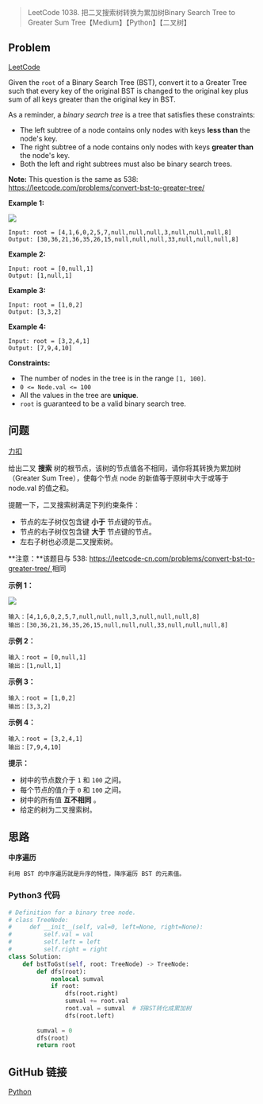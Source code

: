 > LeetCode 1038. 把二叉搜索树转换为累加树Binary Search Tree to Greater Sum Tree【Medium】【Python】【二叉树】

## Problem

[LeetCode](https://leetcode.com/problems/binary-search-tree-to-greater-sum-tree/)

Given the `root` of a Binary Search Tree (BST), convert it to a Greater Tree such that every key of the original BST is changed to the original key plus sum of all keys greater than the original key in BST.

As a reminder, a *binary search tree* is a tree that satisfies these constraints:

- The left subtree of a node contains only nodes with keys **less than** the node's key.
- The right subtree of a node contains only nodes with keys **greater than** the node's key.
- Both the left and right subtrees must also be binary search trees.

**Note:** This question is the same as 538: https://leetcode.com/problems/convert-bst-to-greater-tree/

**Example 1:**

![](https://cdn.jsdelivr.net/gh/Wonz5130/My-Private-ImgHost/img/tree.png)

```
Input: root = [4,1,6,0,2,5,7,null,null,null,3,null,null,null,8]
Output: [30,36,21,36,35,26,15,null,null,null,33,null,null,null,8]
```

**Example 2:**

```
Input: root = [0,null,1]
Output: [1,null,1]
```

**Example 3:**

```
Input: root = [1,0,2]
Output: [3,3,2]
```

**Example 4:**

```
Input: root = [3,2,4,1]
Output: [7,9,4,10]
```

**Constraints:**

- The number of nodes in the tree is in the range `[1, 100]`.
- `0 <= Node.val <= 100`
- All the values in the tree are **unique**.
- `root` is guaranteed to be a valid binary search tree.

## 问题

[力扣](https://leetcode-cn.com/problems/binary-search-tree-to-greater-sum-tree/)

给出二叉 **搜索** 树的根节点，该树的节点值各不相同，请你将其转换为累加树（Greater Sum Tree），使每个节点 node 的新值等于原树中大于或等于 node.val 的值之和。

提醒一下，二叉搜索树满足下列约束条件：

- 节点的左子树仅包含键 **小于** 节点键的节点。
- 节点的右子树仅包含键 **大于** 节点键的节点。
- 左右子树也必须是二叉搜索树。

**注意：**该题目与 538: [https://leetcode-cn.com/problems/convert-bst-to-greater-tree/ ](https://leetcode-cn.com/problems/convert-bst-to-greater-tree/)相同

**示例 1：**

![](https://cdn.jsdelivr.net/gh/Wonz5130/My-Private-ImgHost/img/tree.png)

```
输入：[4,1,6,0,2,5,7,null,null,null,3,null,null,null,8]
输出：[30,36,21,36,35,26,15,null,null,null,33,null,null,null,8]
```

**示例 2：**

```
输入：root = [0,null,1]
输出：[1,null,1]
```

**示例 3：**

```
输入：root = [1,0,2]
输出：[3,3,2]
```

**示例 4：**

```
输入：root = [3,2,4,1]
输出：[7,9,4,10]
```

**提示：**

- 树中的节点数介于 `1` 和 `100` 之间。
- 每个节点的值介于 `0` 和 `100` 之间。
- 树中的所有值 **互不相同** 。
- 给定的树为二叉搜索树。

## 思路

**中序遍历**

```
利用 BST 的中序遍历就是升序的特性，降序遍历 BST 的元素值。
```

### Python3 代码

```python
# Definition for a binary tree node.
# class TreeNode:
#     def __init__(self, val=0, left=None, right=None):
#         self.val = val
#         self.left = left
#         self.right = right
class Solution:
    def bstToGst(self, root: TreeNode) -> TreeNode:
        def dfs(root):
            nonlocal sumval
            if root:
                dfs(root.right)
                sumval += root.val
                root.val = sumval  # 将BST转化成累加树
                dfs(root.left)
        
        sumval = 0
        dfs(root)
        return root
```

## GitHub 链接

[Python]()